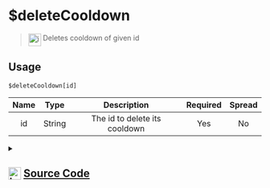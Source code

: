 # $deleteCooldown
> <img align="top" src="https://upload.wikimedia.org/wikipedia/commons/thumb/e/e4/Infobox_info_icon.svg/160px-Infobox_info_icon.svg.png?20150409153300" alt="image" width="25" height="auto"> Deletes cooldown of given id
## Usage
```
$deleteCooldown[id]
```
| Name | Type | Description | Required | Spread
| :---: | :---: | :---: | :---: | :---: |
id | String | The id to delete its cooldown | Yes | No
<details>
<summary>
    
## <img align="top" src="https://cdn4.iconfinder.com/data/icons/iconsimple-logotypes/512/github-512.png" alt="image" width="25" height="auto">  [Source Code](https://github.com/tryforge/ForgeScript-V2/blob/main/src/native/deleteCooldown.ts)
    
</summary>
    
```ts
import { ArgType, NativeFunction, Return } from "../structures"

export default new NativeFunction({
    name: "$deleteCooldown",
    version: "1.0.3",
    description: "Deletes cooldown of given id",
    brackets: true,
    unwrap: true,
    args: [
        {
            name: "id",
            description: "The id to delete its cooldown",
            rest: false,
            type: ArgType.String,
            required: true
        }
    ],
    execute(ctx, [ id ]) {
        ctx.client.cooldowns.delete(id)
        return Return.success()
    },
})
```
    
</details>